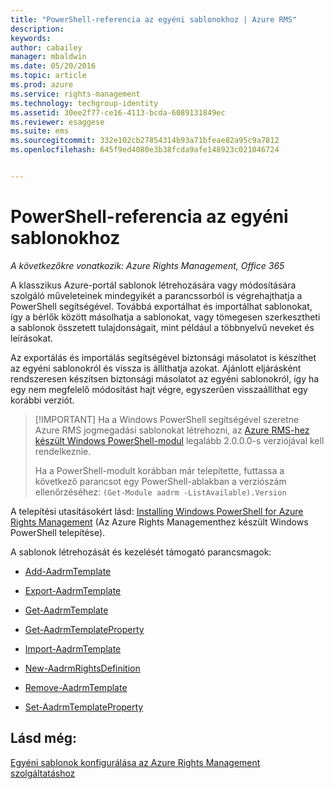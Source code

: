 ```yaml
---
title: "PowerShell-referencia az egyéni sablonokhoz | Azure RMS"
description: 
keywords: 
author: cabailey
manager: mbaldwin
ms.date: 05/20/2016
ms.topic: article
ms.prod: azure
ms.service: rights-management
ms.technology: techgroup-identity
ms.assetid: 30ee2f77-ce16-4113-bcda-6089131849ec
ms.reviewer: esaggese
ms.suite: ems
ms.sourcegitcommit: 332e102cb27854314b93a71bfeae82a95c9a7812
ms.openlocfilehash: 645f9ed4080e3b38fcda9afe148923c021046724


---
```




# PowerShell-referencia az egyéni sablonokhoz

*A következőkre vonatkozik: Azure Rights Management, Office 365*

A klasszikus Azure-portál sablonok létrehozására vagy módosítására szolgáló műveleteinek mindegyikét a parancssorból is végrehajthatja a PowerShell segítségével. Továbbá exportálhat és importálhat sablonokat, így a bérlők között másolhatja a sablonokat, vagy tömegesen szerkesztheti a sablonok összetett tulajdonságait, mint például a többnyelvű neveket és leírásokat.

Az exportálás és importálás segítségével biztonsági másolatot is készíthet az egyéni sablonokról és vissza is állíthatja azokat. Ajánlott eljárásként rendszeresen készítsen biztonsági másolatot az egyéni sablonokról, így ha egy nem megfelelő módosítást hajt végre, egyszerűen visszaállíthat egy korábbi verziót.

> [!IMPORTANT] Ha a Windows PowerShell segítségével szeretne Azure RMS jogmegadási sablonokat létrehozni, az [Azure RMS-hez készült Windows PowerShell-modul](http://go.microsoft.com/fwlink/?LinkId=257721) legalább 2.0.0.0-s verziójával kell rendelkeznie.
> 
> Ha a PowerShell-modult korábban már telepítette, futtassa a következő parancsot egy PowerShell-ablakban a verziószám ellenőrzéséhez: `(Get-Module aadrm -ListAvailable).Version`

A telepítési utasításokért lásd: [Installing Windows PowerShell for Azure Rights Management](install-powershell.md) (Az Azure Rights Managementhez készült Windows PowerShell telepítése).

A sablonok létrehozását és kezelését támogató parancsmagok:

-   [Add-AadrmTemplate](https://msdn.microsoft.com/library/azure/dn727075.aspx)

-   [Export-AadrmTemplate](https://msdn.microsoft.com/library/azure/dn727078.aspx)

-   [Get-AadrmTemplate](https://msdn.microsoft.com/library/azure/dn727079.aspx)

-   [Get-AadrmTemplateProperty](https://msdn.microsoft.com/library/azure/dn727081.aspx)

-   [Import-AadrmTemplate](https://msdn.microsoft.com/library/azure/dn727077.aspx)

-   [New-AadrmRightsDefinition](https://msdn.microsoft.com/library/azure/dn727080.aspx)

-   [Remove-AadrmTemplate](https://msdn.microsoft.com/library/azure/dn727082.aspx)

-   [Set-AadrmTemplateProperty](https://msdn.microsoft.com/library/azure/dn727076.aspx)



## Lásd még:
[Egyéni sablonok konfigurálása az Azure Rights Management szolgáltatáshoz](configure-custom-templates.md)


<!--HONumber=May16_HO3-->


